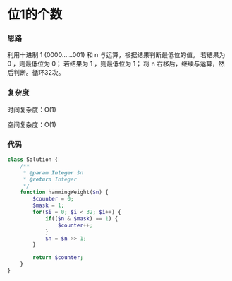 # 位1的个数

### 思路

利用十进制 1 (0000……001) 和 n 与运算，根据结果判断最低位的值。
若结果为 0 ，则最低位为 0；
若结果为 1 ，则最低位为 1；
将 n 右移后，继续与运算，然后判断。循环32次。

### 复杂度

时间复杂度：O(1)

空间复杂度：O(1)

### 代码

```php
class Solution {
    /**
     * @param Integer $n
     * @return Integer
     */
    function hammingWeight($n) {
        $counter = 0;
        $mask = 1;
        for($i = 0; $i < 32; $i++) {
            if(($n & $mask) == 1) {
                $counter++;
            }
            $n = $n >> 1;
        }

        return $counter;
    }
}
```